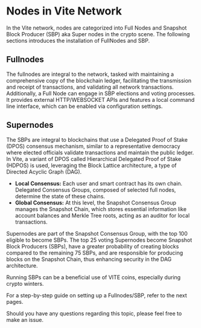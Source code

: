 # Nodes in Vite Network

In the Vite network, nodes are categorized into Full Nodes and Snapshot Block Producer (SBP) aka Super nodes in the crypto scene. The following sections introduces the installation of FullNodes and SBP.

## Fullnodes 
The fullnodes are integral to the network, tasked with maintaining a comprehensive copy of the blockchain ledger, facilitating the transmission and receipt of transactions, and validating all network transactions. Additionally, a Full Node can engage in SBP elections and voting processes. It provides external HTTP/WEBSOCKET APIs and features a local command line interface, which can be enabled via configuration settings.

## Supernodes 
The SBPs are integral to blockchains that use a Delegated Proof of Stake (DPOS) consensus mechanism, similar to a representative democracy where elected officials validate transactions and maintain the public ledger. In Vite, a variant of DPOS called Hierarchical Delegated Proof of Stake (HDPOS) is used, leveraging the Block Lattice architecture, a type of Directed Acyclic Graph (DAG).

- **Local Consensus:** Each user and smart contract has its own chain. Delegated Consensus Groups, composed of selected full nodes, determine the state of these chains.
- **Global Consensus:** At this level, the Snapshot Consensus Group manages the Snapshot Chain, which stores essential information like account balances and Merkle Tree roots, acting as an auditor for local transactions.

Supernodes are part of the Snapshot Consensus Group, with the top 100 eligible to become SBPs. The top 25 voting Supernodes become Snapshot Block Producers (SBPs), have a greater probability of creating blocks compared to the remaining 75 SBPs, and are responsible for producing blocks on the Snapshot Chain, thus enhancing security in the DAG architecture.


Running SBPs can be a beneficial use of VITE coins, especially during crypto winters.

For a step-by-step guide on setting up a Fullnodes/SBP, refer to the next pages.

Should you have any questions regarding this topic, please feel free to make an issue.

